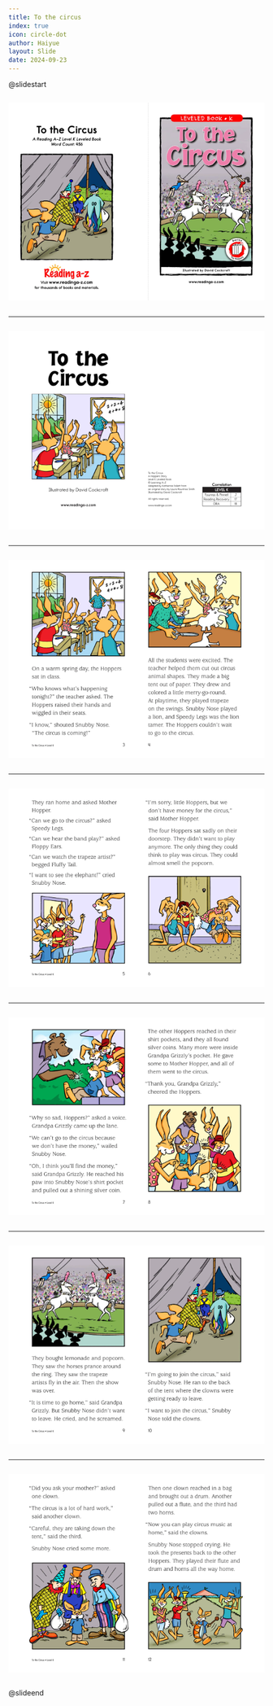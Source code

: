 ```yaml
---
title: To the circus
index: true
icon: circle-dot
author: Haiyue
layout: Slide
date: 2024-09-23
---
```

 
@slidestart

<div style="display:flex">
<div style="flex:1">

![](https://raw.githubusercontent.com/yclord/reading/refs/heads/master/english/Level-K/To%20the%20circus/001.webp)
</div>
<div style="flex:1">

![](https://raw.githubusercontent.com/yclord/reading/refs/heads/master/english/Level-K/To%20the%20circus/002.webp)
</div>
</div>

---

<div style="display:flex">
<div style="flex:1">

![](https://raw.githubusercontent.com/yclord/reading/refs/heads/master/english/Level-K/To%20the%20circus/003.webp)
</div>
<div style="flex:1">

![](https://raw.githubusercontent.com/yclord/reading/refs/heads/master/english/Level-K/To%20the%20circus/004.webp)
</div>
</div>

---

<div style="display:flex">
<div style="flex:1">

![](https://raw.githubusercontent.com/yclord/reading/refs/heads/master/english/Level-K/To%20the%20circus/005.webp)
</div>
<div style="flex:1">

![](https://raw.githubusercontent.com/yclord/reading/refs/heads/master/english/Level-K/To%20the%20circus/006.webp)
</div>
</div>

---

<div style="display:flex">
<div style="flex:1">

![](https://raw.githubusercontent.com/yclord/reading/refs/heads/master/english/Level-K/To%20the%20circus/007.webp)
</div>
<div style="flex:1">

![](https://raw.githubusercontent.com/yclord/reading/refs/heads/master/english/Level-K/To%20the%20circus/008.webp)
</div>
</div>

---

<div style="display:flex">
<div style="flex:1">

![](https://raw.githubusercontent.com/yclord/reading/refs/heads/master/english/Level-K/To%20the%20circus/009.webp)
</div>
<div style="flex:1">

![](https://raw.githubusercontent.com/yclord/reading/refs/heads/master/english/Level-K/To%20the%20circus/010.webp)
</div>
</div>

---

<div style="display:flex">
<div style="flex:1">

![](https://raw.githubusercontent.com/yclord/reading/refs/heads/master/english/Level-K/To%20the%20circus/011.webp)
</div>
<div style="flex:1">

![](https://raw.githubusercontent.com/yclord/reading/refs/heads/master/english/Level-K/To%20the%20circus/012.webp)
</div>
</div>

---

<div style="display:flex">
<div style="flex:1">

![](https://raw.githubusercontent.com/yclord/reading/refs/heads/master/english/Level-K/To%20the%20circus/013.webp)
</div>
<div style="flex:1">

![](https://raw.githubusercontent.com/yclord/reading/refs/heads/master/english/Level-K/To%20the%20circus/014.webp)
</div>
</div>

@slideend